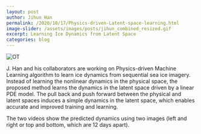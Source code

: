 ```yaml
---
layout: post
author: Jihun Han
permalink: /2020/10/17/Physics-driven-Latent-space-learning.html
image-slider: /assets/images/posts/jihun_combined_resized.gif
excerpt: Learning Ice Dynamics from Latent Space
categories: blog
---
```


<img class="img-fluid" src="{{site.baseurl}}/{{page.image-slider}}" alt="OT">

J. Han and his collaborators are working on Physics-driven Machine Learning algorithm to learn ice dynamics from sequential sea ice imagery. Instead of learning the nonlinear dynamics in the physical space, the proposed method learns the dynamics in the latent space driven by a linear PDE model. The pull back and push forward between the physical and latent spaces induces a simple dynamics in the latent space, which enables accurate and improved training and learning.  

The two videos show the predicted dynamics using two images (left and right or top and bottom, which are 12 days apart).
